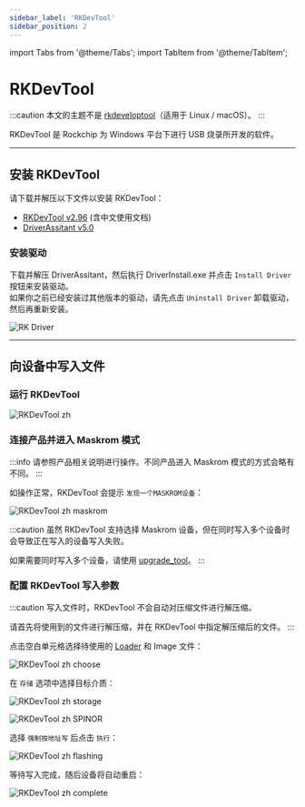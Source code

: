 ```yaml
---
sidebar_label: 'RKDevTool'
sidebar_position: 2
---
```


import Tabs from '@theme/Tabs';
import TabItem from '@theme/TabItem';

# RKDevTool

:::caution
本文的主题不是 [rkdeveloptool](rkdeveloptool)（适用于 Linux / macOS）。
:::

RKDevTool 是 Rockchip 为 Windows 平台下进行 USB 烧录所开发的软件。

---

## 安装 RKDevTool

请下载并解压以下文件以安装 RKDevTool：
- [RKDevTool v2.96](https://dl.radxa.com/tools/windows/RKDevTool_Release_v2.96_zh.zip) (含中文使用文档)
- [DriverAssitant v5.0](https://dl.radxa.com/tools/windows/DriverAssitant_v5.0.zip)

### 安装驱动

下载并解压 DriverAssitant，然后执行 DriverInstall.exe 并点击 `Install Driver` 按钮来安装驱动。  
如果你之前已经安装过其他版本的驱动，请先点击 `Uninstall Driver` 卸载驱动，然后再重新安装。

![RK Driver](/img/configuration/RK-Driver-Assistant-Install-Uninstall.webp)

---

## 向设备中写入文件

### 运行 RKDevTool

![RKDevTool zh](/img/configuration/rkdevtool-zh.webp)

### 连接产品并进入 Maskrom 模式

:::info
请参照产品相关说明进行操作。不同产品进入 Maskrom 模式的方式会略有不同。
:::

 如操作正常，RKDevTool 会提示 `发现一个MASKROM设备`：

![RKDevTool zh maskrom](/img/configuration/rkdevtool-zh-maskrom.webp)

:::caution
虽然 RKDevTool 支持选择 Maskrom 设备，但在同时写入多个设备时会导致正在写入的设备写入失败。

如果需要同时写入多个设备，请使用 [upgrade_tool](upgrade_tool)。
:::

### 配置 RKDevTool 写入参数

:::caution
写入文件时，RKDevTool 不会自动对压缩文件进行解压缩。

请首先将使用到的文件进行解压缩，并在 RKDevTool 中指定解压缩后的文件。
:::

点击空白单元格选择待使用的 [Loader](Loader) 和 Image 文件：

![RKDevTool zh choose](/img/configuration/rkdevtool-zh-choose.webp) 

在 `存储` 选项中选择目标介质：

<Tabs queryString="storage">
<TabItem value="eMMC">

![RKDevTool zh storage](/img/configuration/rkdevtool-zh-storage.webp)

</TabItem>
<TabItem value="SPINOR">

![RKDevTool zh SPINOR](/img/configuration/rkdevtool-zh-spinor.webp)

</TabItem>
</Tabs>

选择 `强制按地址写` 后点击 `执行`：

![RKDevTool zh flashing](/img/configuration/rkdevtool-zh-flashing.webp) 

等待写入完成，随后设备将自动重启：

![RKDevTool zh complete](/img/configuration/rkdevtool-zh-complete.webp) 
